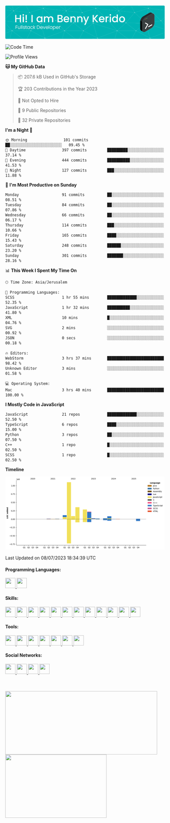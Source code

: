 ![Header](./header.png)


<!--START_SECTION:waka-->
![Code Time](http://img.shields.io/badge/Code%20Time-5%20hrs%202%20mins-blue)

![Profile Views](http://img.shields.io/badge/Profile%20Views-176-blue)

**🐱 My GitHub Data** 

> 📦 207.6 kB Used in GitHub's Storage 
 > 
> 🏆 203 Contributions in the Year 2023
 > 
> 🚫 Not Opted to Hire
 > 
> 📜 9 Public Repositories 
 > 
> 🔑 32 Private Repositories 
 > 
**I'm a Night 🦉** 

```text
🌞 Morning                101 commits         ██░░░░░░░░░░░░░░░░░░░░░░░   09.45 % 
🌆 Daytime                397 commits         █████████░░░░░░░░░░░░░░░░   37.14 % 
🌃 Evening                444 commits         ██████████░░░░░░░░░░░░░░░   41.53 % 
🌙 Night                  127 commits         ███░░░░░░░░░░░░░░░░░░░░░░   11.88 % 
```
📅 **I'm Most Productive on Sunday** 

```text
Monday                   91 commits          ██░░░░░░░░░░░░░░░░░░░░░░░   08.51 % 
Tuesday                  84 commits          ██░░░░░░░░░░░░░░░░░░░░░░░   07.86 % 
Wednesday                66 commits          ██░░░░░░░░░░░░░░░░░░░░░░░   06.17 % 
Thursday                 114 commits         ███░░░░░░░░░░░░░░░░░░░░░░   10.66 % 
Friday                   165 commits         ████░░░░░░░░░░░░░░░░░░░░░   15.43 % 
Saturday                 248 commits         ██████░░░░░░░░░░░░░░░░░░░   23.20 % 
Sunday                   301 commits         ███████░░░░░░░░░░░░░░░░░░   28.16 % 
```


📊 **This Week I Spent My Time On** 

```text
🕑︎ Time Zone: Asia/Jerusalem

💬 Programming Languages: 
SCSS                     1 hr 55 mins        █████████████░░░░░░░░░░░░   52.35 % 
JavaScript               1 hr 32 mins        ██████████░░░░░░░░░░░░░░░   41.80 % 
XML                      10 mins             █░░░░░░░░░░░░░░░░░░░░░░░░   04.76 % 
SVG                      2 mins              ░░░░░░░░░░░░░░░░░░░░░░░░░   00.92 % 
JSON                     0 secs              ░░░░░░░░░░░░░░░░░░░░░░░░░   00.18 % 

🔥 Editors: 
WebStorm                 3 hrs 37 mins       █████████████████████████   98.42 % 
Unknown Editor           3 mins              ░░░░░░░░░░░░░░░░░░░░░░░░░   01.58 % 

💻 Operating System: 
Mac                      3 hrs 40 mins       █████████████████████████   100.00 % 
```

**I Mostly Code in JavaScript** 

```text
JavaScript               21 repos            █████████████░░░░░░░░░░░░   52.50 % 
TypeScript               6 repos             ████░░░░░░░░░░░░░░░░░░░░░   15.00 % 
Python                   3 repos             ██░░░░░░░░░░░░░░░░░░░░░░░   07.50 % 
C++                      1 repo              █░░░░░░░░░░░░░░░░░░░░░░░░   02.50 % 
SCSS                     1 repo              █░░░░░░░░░░░░░░░░░░░░░░░░   02.50 % 
```



**Timeline**

![Lines of Code chart](https://raw.githubusercontent.com/bennykerido/bennykerido/main/assets/bar_graph.png)


 Last Updated on 08/07/2023 18:34:39 UTC
<!--END_SECTION:waka-->

<div>
  <h4>Programming Languages:</h4>
      <a href="#">
  <img height="32" width="32" src="https://cdn.simpleicons.org/javascript" />
  </a>
    <a href="#">
  <img height="32" width="32" src="https://cdn.simpleicons.org/python" />
  </a>
</div>
<div class="row">
  <h4>Skills:</h4>

  <a href="#">
  <img height="32" width="32" src="https://cdn.simpleicons.org/typescript" />
  </a>

  <a href="#">
  <img height="32" width="32" src="https://cdn.simpleicons.org/react" />
  </a>
  <a href="#">
  <img height="32" width="32" src="https://cdn.simpleicons.org/reactrouter" />
  </a>
  <a href="#">
  <img height="32" width="32" src="https://cdn.simpleicons.org/nodedotjs" />
  </a>
  <a href="#">
  <img height="32" width="32" src="https://cdn.simpleicons.org/express" />
  </a>
  <a href="#">
  <img height="32" width="32" src="https://cdn.simpleicons.org/nestjs" />
  </a>
  <a href="#">
  <img height="32" width="32" src="https://cdn.simpleicons.org/nextdotjs" />
  </a>
  <a href="#">
  <img height="32" width="32" src="https://cdn.simpleicons.org/html5" />
  </a>
  <a href="#">
  <img height="32" width="32" src="https://cdn.simpleicons.org/css3"/>
  </a>
  <a href="#">
    <img height="32" width="32" src="https://cdn.simpleicons.org/cssmodules" />
  </a>
  <a href="#">
    <img height="32" width="32" src="https://cdn.simpleicons.org/sass" />
  </a>
  <a href="#">
    <img height="32" width="32" src="https://cdn.simpleicons.org/php" />
  </a>
</div>

<div class="row">
  <h4>Tools:</h4>
  <a href="#">
  <img height="32" width="32" src="https://cdn.simpleicons.org/webstorm" />
  </a>
  <a href="#">
  <img height="32" width="32" src="https://cdn.simpleicons.org/phpstorm" />
  </a>
    <a href="#">
  <img height="32" width="32" src="https://cdn.simpleicons.org/pycharm" />
  </a>
  <a href="#">
  <img height="32" width="32" src="https://cdn.simpleicons.org/visualstudiocode" />
  </a>
  <a href="#">
    <img height="32" width="32" src="https://cdn.simpleicons.org/npm" />
  </a>
    <a href="#">
  <img height="32" width="32" src="https://cdn.simpleicons.org/intellijidea" />
  </a>
    <a href="#">
  <img height="32" width="32" src="https://cdn.simpleicons.org/eclipseide" />
  </a>
</div>


<div class="row">
  <h4>Social Networks:</h4>
  <a href="https://www.linkedin.com/in/bennykerido">
    <img height="32" width="32" src="https://cdn.simpleicons.org/linkedin" />
  </a>
  <a href="https://www.facebook.com/benny.kerido">
    <img height="32" width="32" src="https://cdn.simpleicons.org/facebook" />
  </a>
  <a href="https://www.instagram.com/bennykerido">
    <img height="32" width="32" src="https://cdn.simpleicons.org/instagram" />
  </a>
    <a href="https://www.github.com/bennykerido">
    <img height="32" width="32" src="https://cdn.simpleicons.org/github" />
  </a>
</div>
<br/>
<br/>
<br/>

<a href="https://github.com/bennykerido">
  <img height=200 width=480 align="center" src="https://github-readme-stats.vercel.app/api?username=bennykerido&hide=prs,contribs&show_icons=true&card_width=320" />
</a>
<a href="https://github.com/bennykerido">
  <img height=200 width=320 align="center" src="https://github-readme-stats.vercel.app/api/top-langs/?username=bennykerido&layout=compact&card_width=320" />
</a>

